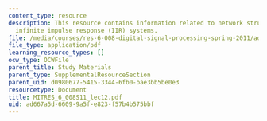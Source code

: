 ```yaml
---
content_type: resource
description: This resource contains information related to network structures for
  infinite impulse response (IIR) systems.
file: /media/courses/res-6-008-digital-signal-processing-spring-2011/ad667a5d66099a5fe823f57b4b575bbf_MITRES_6_008S11_lec12.pdf
file_type: application/pdf
learning_resource_types: []
ocw_type: OCWFile
parent_title: Study Materials
parent_type: SupplementalResourceSection
parent_uid: d0980677-5415-3344-6fb0-bae3bb5be0e3
resourcetype: Document
title: MITRES_6_008S11_lec12.pdf
uid: ad667a5d-6609-9a5f-e823-f57b4b575bbf
---
```

